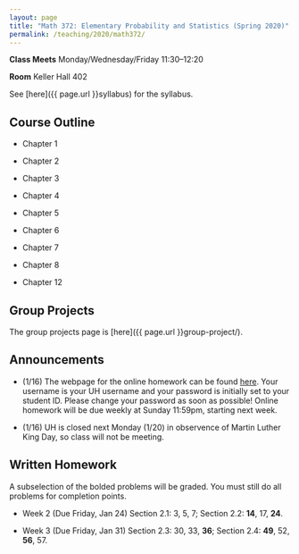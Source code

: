 ```yaml
---
layout: page
title: "Math 372: Elementary Probability and Statistics (Spring 2020)"
permalink: /teaching/2020/math372/
---
```


**Class Meets** Monday/Wednesday/Friday 11:30–12:20

**Room** Keller Hall 402

See [here]({{ page.url }}syllabus) for the syllabus.

Course Outline
------

* Chapter 1

* Chapter 2

* Chapter 3

* Chapter 4

* Chapter 5

* Chapter 6

* Chapter 7

* Chapter 8

* Chapter 12

Group Projects
-----

The group projects page is [here]({{ page.url }}group-project/).

Announcements
-------------

* (1/16) The webpage for the online homework can be found [here](https://webwork.oer.hawaii.edu/webwork2/Math_372_Spring_2020_Williams/). Your username is your UH username and your password is initially set to your student ID. Please change your password as soon as possible! Online homework will be due weekly at Sunday 11:59pm, starting next week.

* (1/16) UH is closed next Monday (1/20) in observence of Martin Luther King Day, so class will not be meeting.


Written Homework
-------

A subselection of the bolded problems will be graded. You must still do all problems for completion points.

* Week 2 (Due Friday, Jan 24) Section 2.1: 3, 5, 7; Section 2.2: **14**, 17, **24**.

* Week 3 (Due Friday, Jan 31) Section 2.3: 30, 33, **36**; Section 2.4: **49**, 52, **56**, 57.